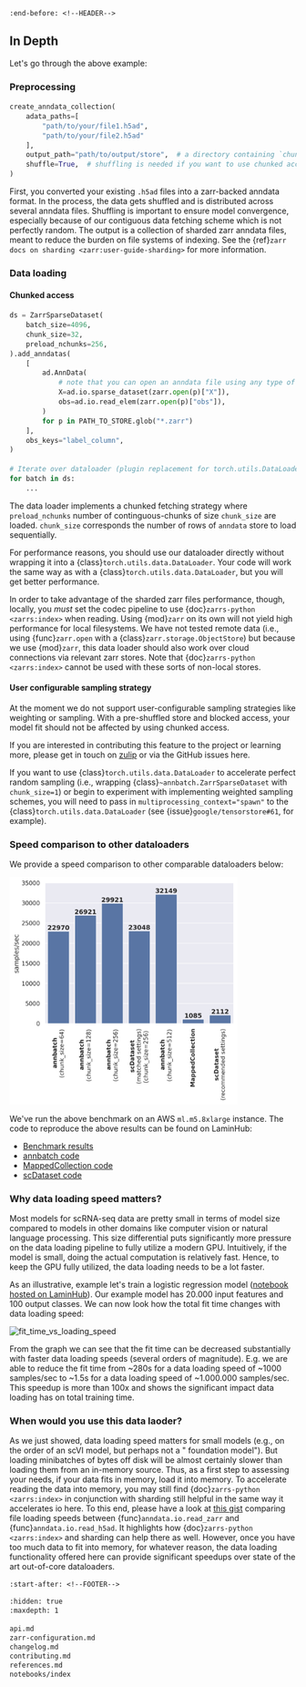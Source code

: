 ```{include} ../README.md
:end-before: <!--HEADER-->
```

## In Depth

Let's go through the above example:

### Preprocessing

```python
create_anndata_collection(
    adata_paths=[
        "path/to/your/file1.h5ad",
        "path/to/your/file2.h5ad"
    ],
    output_path="path/to/output/store",  # a directory containing `chunk_{i}.zarr`
    shuffle=True,  # shuffling is needed if you want to use chunked access
)
```

First, you converted your existing `.h5ad` files into a zarr-backed anndata format.
In the process, the data gets shuffled and is distributed across several anndata files.
Shuffling is important to ensure model convergence, especially because of our contiguous data fetching scheme which is not perfectly random.
The output is a collection of sharded zarr anndata files, meant to reduce the burden on file systems of indexing.
See the {ref}`zarr docs on sharding <zarr:user-guide-sharding>` for more information.

### Data loading

#### Chunked access

```python
ds = ZarrSparseDataset(
    batch_size=4096,
    chunk_size=32,
    preload_nchunks=256,
).add_anndatas(
    [
        ad.AnnData(
            # note that you can open an anndata file using any type of zarr store
            X=ad.io.sparse_dataset(zarr.open(p)["X"]),
            obs=ad.io.read_elem(zarr.open(p)["obs"]),
        )
        for p in PATH_TO_STORE.glob("*.zarr")
    ],
    obs_keys="label_column",
)

# Iterate over dataloader (plugin replacement for torch.utils.DataLoader)
for batch in ds:
    ...
```

The data loader implements a chunked fetching strategy where `preload_nchunks` number of continguous-chunks of size `chunk_size` are loaded.
`chunk_size` corresponds the number of rows of `anndata` store to load sequentially.

For performance reasons, you should use our dataloader directly without wrapping it into a {class}`torch.utils.data.DataLoader`.
Your code will work the same way as with a {class}`torch.utils.data.DataLoader`, but you will get better performance.

In order to take advantage of the sharded zarr files performance, though, locally, you *must* set the codec pipeline to use {doc}`zarrs-python <zarrs:index>` when reading.
Using {mod}`zarr` on its own will not yield high performance for local filesystems.
We have not tested remote data (i.e., using {func}`zarr.open` with a {class}`zarr.storage.ObjectStore`) but because we use {mod}`zarr`, this data loader should also work over cloud connections via relevant zarr stores.
Note that {doc}`zarrs-python <zarrs:index>` cannot be used with these sorts of non-local stores.

#### User configurable sampling strategy

At the moment we do not support user-configurable sampling strategies like weighting or sampling.
With a pre-shuffled store and blocked access, your model fit should not be affected by using chunked access.

If you are interested in contributing this feature to the project or learning more, please get in touch on [zulip](https://scverse.zulipchat.com/) or via the GitHub issues here.

If you want to use {class}`torch.utils.data.DataLoader` to accelerate perfect random sampling (i.e., wrapping {class}`~annbatch.ZarrSparseDataset` with `chunk_size=1`) or begin to experiment with implementing weighted sampling schemes, you will need to pass in `multiprocessing_context="spawn"` to the {class}`torch.utils.data.DataLoader` (see {issue}`google/tensorstore#61`, for example).

### Speed comparison to other dataloaders

We provide a speed comparison to other comparable dataloaders below:

<img src="_static/speed_comparision.png" alt="speed_comparison" width="400">

We've run the above benchmark on an AWS `ml.m5.8xlarge` instance.
The code to reproduce the above results can be found on LaminHub:

* [Benchmark results](https://lamin.ai/laminlabs/arrayloader-benchmarks/transform/e6Ry7noc4Y0d)
* [annbatch code](https://lamin.ai/laminlabs/arrayloader-benchmarks/transform/yl0iTPhJjkqW)
* [MappedCollection code](https://lamin.ai/laminlabs/arrayloader-benchmarks/transform/YfzHfoomTkfu)
* [scDataset code](https://lamin.ai/laminlabs/arrayloader-benchmarks/transform/L6CAf9w0qdQj)

### Why data loading speed matters?

Most models for scRNA-seq data are pretty small in terms of model size compared to models in other domains like computer vision or natural language processing.
This size differential puts significantly more pressure on the data loading pipeline to fully utilize a modern GPU.
Intuitively, if the model is small, doing the actual computation is relatively fast.
Hence, to keep the GPU fully utilized, the data loading needs to be a lot faster.

As an illustrative, example let's train a logistic regression model ([notebook hosted on LaminHub](https://lamin.ai/laminlabs/arrayloader-benchmarks/transform/cV00NQStCAzA?filter%5Band%5D%5B0%5D%5Bor%5D%5B0%5D%5Bbranch.name%5D%5Beq%5D=main&filter%5Band%5D%5B1%5D%5Bor%5D%5B0%5D%5Bis_latest%5D%5Beq%5D=true)).
Our example model has 20.000 input features and 100 output classes.
We can now look how the total fit time changes with data loading speed:

<img src="_static/fit_time_vs_loading_speed.png" alt="fit_time_vs_loading_speed" width="400">

From the graph we can see that the fit time can be decreased substantially with faster data loading speeds (several orders of magnitude).
E.g. we are able to reduce the fit time from ~280s for a data loading speed of ~1000 samples/sec to ~1.5s for a data loading speed of ~1.000.000 samples/sec.
This speedup is more than 100x and shows the significant impact data loading has on total training time.

### When would you use this data laoder?

As we just showed, data loading speed matters for small models (e.g., on the order of an scVI model, but perhaps not a " foundation model").
But loading minibatches of bytes off disk will be almost certainly slower than loading them from an in-memory source.
Thus, as a first step to assessing your needs, if your data fits in memory, load it into memory.
To accelerate reading the data into memory, you may still find {doc}`zarrs-python <zarrs:index>` in conjunction with sharding still helpful in the same way it accelerates io here.
To this end, please have a look at [this gist](https://gist.github.com/ilan-gold/c73383def3798df2724405aa64e40c3d) comparing file loading speeds between {func}`anndata.io.read_zarr` and {func}`anndata.io.read_h5ad`.
It highlights how {doc}`zarrs-python <zarrs:index>` and sharding can help there as well.
However, once you have too much data to fit into memory, for whatever reason, the data loading functionality offered here can provide significant speedups over state of the art out-of-core dataloaders.

```{include} ../README.md
:start-after: <!--FOOTER-->
```

```{toctree}
:hidden: true
:maxdepth: 1

api.md
zarr-configuration.md
changelog.md
contributing.md
references.md
notebooks/index
```
